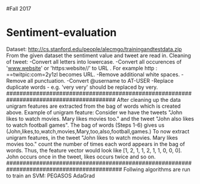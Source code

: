 #Fall 2017
# Sentiment-evaluation
Dataset: http://cs.stanford.edu/people/alecmgo/trainingandtestdata.zip
From the given dataset the sentiment value and tweet are read in.
Cleaning of tweet:
-Convert all letters into lowercase.
-Convert all occurences of 'www.website' or 'https:website//' to URL . For example http :
==twitpic:com=2y1zl becomes URL.
-Remove additional white spaces.
-Remove all punctuation.
-Convert @username to AT-USER
-Replace duplicate words - e.g. 'very very' should be replaced by very.
#########################################################################################
After cleaning up the data unigram features are extracted from the bag of words which is created
above.
Example of unigram feature:
Consider we have the tweets "John likes to watch movies. Mary likes movies too." and the tweet
"John also likes to watch football games". The bag of words (Steps 1-6) gives us
(John,likes,to,watch,movies,Mary,too,also,football,games.)
To now extract unigram features, in the tweet "John likes to watch movies. Mary likes movies
too." count the number of times each word appears in the bag of words. Thus, the feature vector
would look like [1, 2, 1, 1, 2, 1, 1, 0, 0, 0]. John occurs once in the tweet, likes occurs twice
and so on.
###########################################################################################
Follwing algorithms are run to train an SVM:
PEGASOS 
AdaGrad
